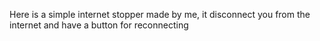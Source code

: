 Here is a simple internet stopper made by me, it disconnect you from the internet and have a button for reconnecting
